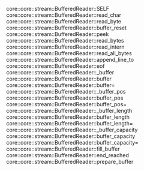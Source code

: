 core::core::stream::BufferedReader::SELF
core::core::stream::BufferedReader::read_char
core::core::stream::BufferedReader::read_byte
core::core::stream::BufferedReader::buffer_reset
core::core::stream::BufferedReader::peek
core::core::stream::BufferedReader::read_bytes
core::core::stream::BufferedReader::read_intern
core::core::stream::BufferedReader::read_all_bytes
core::core::stream::BufferedReader::append_line_to
core::core::stream::BufferedReader::eof
core::core::stream::BufferedReader::_buffer
core::core::stream::BufferedReader::buffer
core::core::stream::BufferedReader::buffer=
core::core::stream::BufferedReader::_buffer_pos
core::core::stream::BufferedReader::buffer_pos
core::core::stream::BufferedReader::buffer_pos=
core::core::stream::BufferedReader::_buffer_length
core::core::stream::BufferedReader::buffer_length
core::core::stream::BufferedReader::buffer_length=
core::core::stream::BufferedReader::_buffer_capacity
core::core::stream::BufferedReader::buffer_capacity
core::core::stream::BufferedReader::buffer_capacity=
core::core::stream::BufferedReader::fill_buffer
core::core::stream::BufferedReader::end_reached
core::core::stream::BufferedReader::prepare_buffer